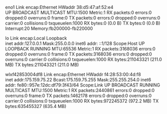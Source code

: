 eno1      Link encap:Ethernet  HWaddr 38:d5:47:af:52:e4  
          UP BROADCAST MULTICAST  MTU:1500  Metric:1
          RX packets:0 errors:0 dropped:0 overruns:0 frame:0
          TX packets:0 errors:0 dropped:0 overruns:0 carrier:0
          collisions:0 txqueuelen:1000 
          RX bytes:0 (0.0 B)  TX bytes:0 (0.0 B)
          Interrupt:20 Memory:fb200000-fb220000 

lo        Link encap:Local Loopback  
          inet addr:127.0.0.1  Mask:255.0.0.0
          inet6 addr: ::1/128 Scope:Host
          UP LOOPBACK RUNNING  MTU:65536  Metric:1
          RX packets:3168036 errors:0 dropped:0 overruns:0 frame:0
          TX packets:3168036 errors:0 dropped:0 overruns:0 carrier:0
          collisions:0 txqueuelen:1000 
          RX bytes:211043321 (211.0 MB)  TX bytes:211043321 (211.0 MB)

wlxf42853004df8 Link encap:Ethernet  HWaddr f4:28:53:00:4d:f8  
          inet addr:175.159.75.22  Bcast:175.159.75.255  Mask:255.255.254.0
          inet6 addr: fe80::957e:12dc:df79:3f43/64 Scope:Link
          UP BROADCAST RUNNING MULTICAST  MTU:1500  Metric:1
          RX packets:2440861 errors:0 dropped:0 overruns:0 frame:0
          TX packets:1462178 errors:0 dropped:0 overruns:0 carrier:0
          collisions:0 txqueuelen:1000 
          RX bytes:972245372 (972.2 MB)  TX bytes:635455327 (635.4 MB)


